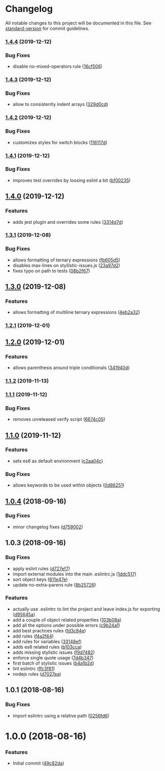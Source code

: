 # Changelog

All notable changes to this project will be documented in this file. See [standard-version](https://github.com/conventional-changelog/standard-version) for commit guidelines.

### [1.4.4](https://github.com/msg-labs/eslint-config/compare/v1.4.3...v1.4.4) (2019-12-12)


### Bug Fixes

* disable no-mixed-operators rule ([16cf506](https://github.com/msg-labs/eslint-config/commit/16cf50633f9966c556ea4f789ec9b247c5e95c55))

### [1.4.3](https://github.com/msg-labs/eslint-config/compare/v1.4.2...v1.4.3) (2019-12-12)


### Bug Fixes

* allow to consistently indent arrays ([329d0cd](https://github.com/msg-labs/eslint-config/commit/329d0cd91012fd3c4ee20902e73567a21e27e8a4))

### [1.4.2](https://github.com/msg-labs/eslint-config/compare/v1.4.1...v1.4.2) (2019-12-12)


### Bug Fixes

* customizes styles for switch blocks ([116117d](https://github.com/msg-labs/eslint-config/commit/116117d72c927ebe965c3f2c6d9dadbc41823a79))

### [1.4.1](https://github.com/msg-labs/eslint-config/compare/v1.4.0...v1.4.1) (2019-12-12)


### Bug Fixes

* improves test overrides by loosing eslint a bit ([bf00235](https://github.com/msg-labs/eslint-config/commit/bf0023567a3acd13f7efc4ff2aede080b03dc768))

## [1.4.0](https://github.com/msg-labs/eslint-config/compare/v1.3.1...v1.4.0) (2019-12-12)


### Features

* adds jest plugin and overrides some rules ([3314d7d](https://github.com/msg-labs/eslint-config/commit/3314d7d399aa245f7867d62b5e80158242daec06))

### [1.3.1](https://github.com/msg-labs/eslint-config/compare/v1.3.0...v1.3.1) (2019-12-08)


### Bug Fixes

* allows formatting of ternary expressions ([fb605d5](https://github.com/msg-labs/eslint-config/commit/fb605d5c5458052fd5e28404065cd9ad13405d73))
* disables max-lines on stylilstic-issues.js ([23a97d2](https://github.com/msg-labs/eslint-config/commit/23a97d2e1ab478657124d7b6d8f8c5d98bf115ca))
* fixes typo on path to tests ([08b2f67](https://github.com/msg-labs/eslint-config/commit/08b2f6718f2aa10419d4635bfe333e35f2103bfc))

## [1.3.0](https://github.com/msg-labs/eslint-config/compare/v1.2.1...v1.3.0) (2019-12-08)


### Features

* allows formatting of multiline ternary expressions ([4eb2a32](https://github.com/msg-labs/eslint-config/commit/4eb2a32bf94942392975321b9b7820459df2e836))

### [1.2.1](https://github.com/msg-labs/eslint-config/compare/v1.2.0...v1.2.1) (2019-12-01)

## [1.2.0](https://github.com/msg-labs/eslint-config/compare/v1.1.1...v1.2.0) (2019-12-01)


### Features

* allows parenthesis around triple conditionals ([341940d](https://github.com/msg-labs/eslint-config/commit/341940db019e4161215cdaaf73d609bffd646f08))

### [1.1.2](https://github.com/msg-labs/eslint-config/compare/v1.1.1...v1.1.2) (2019-11-13)

### [1.1.1](https://github.com/msg-labs/eslint-config/compare/v1.1.0...v1.1.1) (2019-11-12)


### Bug Fixes

* removes unreleased verify script ([6674c05](https://github.com/msg-labs/eslint-config/commit/6674c05482ec43b62bd9e00b656395c89828459c))

## [1.1.0](https://github.com/msg-labs/eslint-config/compare/v1.0.4...v1.1.0) (2019-11-12)


### Features

* sets es6 as default environment ([c2aa04c](https://github.com/msg-labs/eslint-config/commit/c2aa04cd3aa1666c3a8a284668fadb14d2ab2d4c))


### Bug Fixes

* allows keywords to be used within objects ([0d86251](https://github.com/msg-labs/eslint-config/commit/0d8625197a2818bc02dea9806da0d8947fb4a1f0))

<a name="1.0.4"></a>
## [1.0.4](https://github.com/msg-labs/eslint-config/compare/v1.0.3...v1.0.4) (2018-09-16)


### Bug Fixes

* minor changelog fixes ([d759002](https://github.com/msg-labs/eslint-config/commit/d759002))



<a name="1.0.3"></a>
## 1.0.3 (2018-09-16)


### Bug Fixes

* apply eslint rules ([d727ef7](https://github.com/msg-labs/eslint-config/commit/d727ef7))
* import external modules into the main .eslintrc.js ([1ddc517](https://github.com/msg-labs/eslint-config/commit/1ddc517))
* sort object keys ([611e47e](https://github.com/msg-labs/eslint-config/commit/611e47e))
* update no-extra-parens rule ([8b25726](https://github.com/msg-labs/eslint-config/commit/8b25726))


### Features

* actually use .eslintrc to lint the project and leave index.js for exporting ([d95645a](https://github.com/msg-labs/eslint-config/commit/d95645a))
* add a couple of object related properties ([103b08a](https://github.com/msg-labs/eslint-config/commit/103b08a))
* add all the options under possible errors ([c9b24a1](https://github.com/msg-labs/eslint-config/commit/c9b24a1))
* add best practices rules ([fd3c84e](https://github.com/msg-labs/eslint-config/commit/fd3c84e))
* add rules ([f4a2f44](https://github.com/msg-labs/eslint-config/commit/f4a2f44))
* add rules for variables ([33148ef](https://github.com/msg-labs/eslint-config/commit/33148ef))
* adds es6 related rules ([b103cca](https://github.com/msg-labs/eslint-config/commit/b103cca))
* adds missing stylistic issues ([f9d7482](https://github.com/msg-labs/eslint-config/commit/f9d7482))
* enforce single quote usage ([7d4b347](https://github.com/msg-labs/eslint-config/commit/7d4b347))
* first batch of stylistic issues ([b4a1b2d](https://github.com/msg-labs/eslint-config/commit/b4a1b2d))
* lint eslintrc ([ffc3f81](https://github.com/msg-labs/eslint-config/commit/ffc3f81))
* nodejs rules ([d7027ea](https://github.com/msg-labs/eslint-config/commit/d7027ea))


<a name="1.0.1"></a>
## 1.0.1 (2018-08-16)


### Bug Fixes

* import eslintrc using a relative path ([0256fd6](https://github.com/msg-labs/eslint-config/commit/0256fd6))



<a name="1.0.0"></a>
# 1.0.0 (2018-08-16)


### Features

* Initial commit ([49c82da](https://github.com/msg-labs/eslint-config/commit/49c82da))

